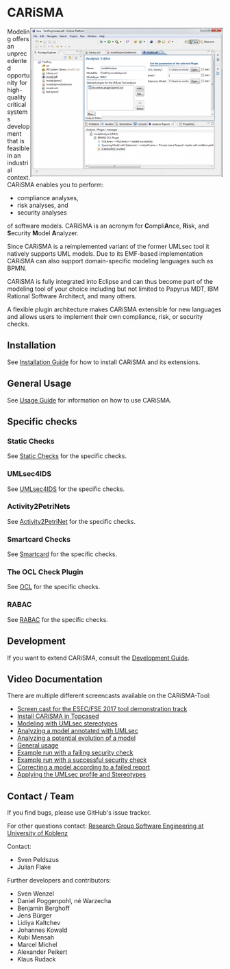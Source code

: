 # CARiSMA

<img align="right" width="450" height="347" src="documentation/images/carisma-home.png">

Modeling offers an unprecedented opportunity for high-quality critical systems development that is feasible in an industrial context. CARiSMA enables you to perform:

* compliance analyses,
* risk analyses, and
* security analyses

of software models. CARiSMA is an acronym for **C**ompli**A**nce, **Ri**sk, and **S**ecurity **M**odel **A**nalyzer.

Since CARiSMA is a reimplemented variant of the former UMLsec tool it natively supports UML models. Due to its EMF-based implementation CARiSMA can also support domain-specific modeling languages such as BPMN.

CARiSMA is fully integrated into Eclipse and can thus become part of the modeling tool of your choice including but not limited to Papyrus MDT, IBM Rational Software Architect, and many others.

A flexible plugin architecture makes CARiSMA extensible for new languages and allows users to implement their own compliance, risk, or security checks.

## Installation
See [Installation Guide](documentation/installation.md) for how to install CARiSMA and its extensions.

## General Usage
See [Usage Guide](documentation/usage.md) for information on how to use CARiSMA.


## Specific checks
### Static Checks
See [Static Checks](examples/static-check-examples/README.md) for the specific checks.
### UMLsec4IDS
See [UMLsec4IDS](examples/umlsec4ids/README.md) for the specific checks. 
### Activity2PetriNets
See [Activity2PetriNet](examples/activity2pertinet/README.md) for the specific checks. 
### Smartcard Checks
See [Smartcard](examples/smartcard-check-examples/README.md) for the specific checks. 
### The OCL Check Plugin
See [OCL](examples/ocl-check-examples/README.md) for the specific checks. 
### RABAC
See [RABAC](examples/rabac/README.md) for the specific checks. 


## Development
If you want to extend CARiSMA, consult the [Development Guide](documentation/development.md).

## Video Documentation
There are multiple different screencasts available on the CARiSMA-Tool: 
* [Screen cast for the ESEC/FSE 2017 tool demonstration track](https://www.youtube.com/watch?v=b5zeHig3ARw)
* [Install CARiSMA in Topcased](https://rgse.uni-koblenz.de/carisma/videos/Install_Carisma_to_Topcased.avi)
* [Modeling with UMLsec stereotypes](https://rgse.uni-koblenz.de/carisma/videos/SecureChangeReview2012-DemoScript_Step1.avi)
* [Analyzing a model annotated with UMLsec](https://rgse.uni-koblenz.de/carisma/videos/SecureChangeReview2012-DemoScript_Step2.avi)
* [Analyzing a potential evolution of a model](https://rgse.uni-koblenz.de/carisma/videos/SecureChangeReview2012-DemoScript_Step3.avi)
* [General usage](https://rgse.uni-koblenz.de/carisma/videos/dummy_check.avi)
* [Example run with a failing security check](https://rgse.uni-koblenz.de/carisma/videos/check_fails.avi)
* [Example run with a successful security check](https://rgse.uni-koblenz.de/carisma/videos/check_ok.avi)
* [Correcting a model according to a failed report](https://rgse.uni-koblenz.de/carisma/videos/correcting_model_wrt_to_report.mp4)
* [Applying the UMLsec profile and Stereotypes](https://rgse.uni-koblenz.de/carisma/videos/apply_profile_and_stereotypes.mp4)

## Contact / Team

If you find bugs, please use GitHub's issue tracker.

For other questions contact: [Research Group Software Engineering at University of Koblenz](https://www.uni-koblenz.de/de/informatik/ist/juerjens)

Contact:
* Sven Peldszus
* Julian Flake

Further developers and contributors:
* Sven Wenzel
* Daniel Poggenpohl, né Warzecha
* Benjamin Berghoff
* Jens Bürger
* Lidiya Kaltchev
* Johannes Kowald
* Kubi Mensah
* Marcel Michel
* Alexander Peikert
* Klaus Rudack


